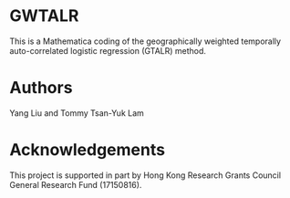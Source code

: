 # GWTALR
This is a Mathematica coding of the geographically weighted temporally auto-correlated logistic regression (GTALR) method.
# Authors
Yang Liu and Tommy Tsan-Yuk Lam
# Acknowledgements
This project is supported in part by Hong Kong Research Grants Council General Research Fund (17150816).
